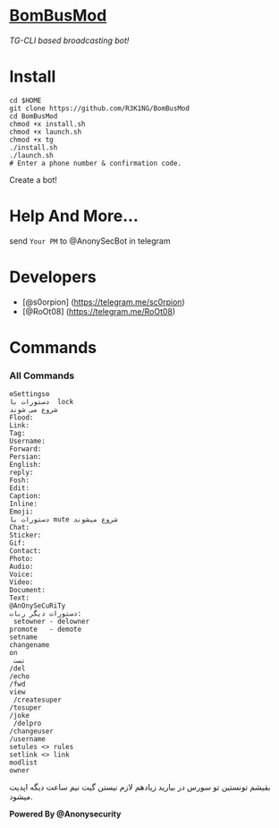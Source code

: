 # [BomBusMod](https://github.com/R3K1NG/BomBusMod)
*TG-CLI based broadcasting bot!*
# Install
```
cd $HOME
git clone https://github.com/R3K1NG/BomBusMod
cd BomBusMod
chmod +x install.sh
chmod +x launch.sh
chmod +x tg
./install.sh
./launch.sh
# Enter a phone number & confirmation code.
```
Create a bot!
# Help And More...
send ```Your PM``` to @AnonySecBot in telegram
# Developers
* [@s0orpion] (https://telegram.me/sc0rpion)
* [@RoOt08] (https://telegram.me/RoOt08) 

# Commands

### All Commands
```
⚙Settings⚙
دستورات با  lock  
شروع می شوند
Flood:        
Link:            
Tag:              
Username: 
Forward:    
Persian:      
English:       
reply:           
Fosh:            
Edit:              
Caption:     
Inline:           
Emoji:           
دستورات با mute شروع میشوند
Chat:             
Sticker:         
Gif:                 
Contact:       
Photo:          
Audio:           
Voice:            
Video:            
Document:   
Text:               
@AnOnySeCuRiTy
دستورات دیگر ربات:
 setowner - delowner
promote   - demote
setname
changename
on 
 تست
/del
/echo
/fwd
view
 /createsuper
/tosuper
/joke
 /delpro
/changeuser
/username
setules <> rules
setlink <> link
modlist
owner
```
بقیشم تونستین تو سورس در بیارید زیادهم لازم نیستن
گیت نیم ساعت دیگه اپدیت میشود.

<b>Powered By @Anonysecurity</b>


